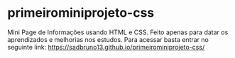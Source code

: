 # primeirominiprojeto-css
Mini Page de Informações usando HTML e CSS. Feito apenas para datar os aprendizados e melhorias nos estudos.
Para acessar basta entrar no seguinte link: https://sadbruno13.github.io/primeirominiprojeto-css/
